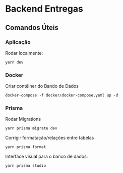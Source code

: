# Backend Entregas

## Comandos Úteis

### Aplicação

Rodar localmente:
```
yarn dev
```

### Docker

Criar contêiner do Bando de Dados
```
docker-compose -f docker/docker-compose.yaml up -d
```

### Prisma

Rodar Migrations
```
yarn prisma migrate dev
```

Corrigir formatação/relações entre tabelas
```
yarn prisma format
```

Interface visual para o banco de dados:
```
yarn prisma studio
```